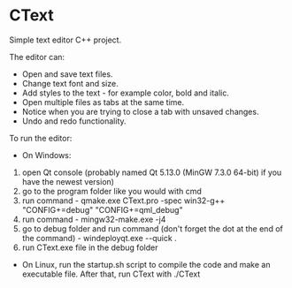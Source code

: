 # CText
Simple text editor C++ project.

The editor can:

 - Open and save text files.
 - Change text font and size.
 - Add styles to the text - for example color, bold and italic.
 - Open multiple files as tabs at the same time.
 - Notice when you are trying to close a tab with unsaved changes.
 - Undo and redo functionality.
 
To run the editor:

 - On Windows: 
1) open Qt console (probably named Qt 5.13.0 (MinGW 7.3.0 64-bit) if you have the newest version)
2) go to the program folder like you would with cmd
3) run command - qmake.exe CText.pro -spec win32-g++ "CONFIG+=debug" "CONFIG+=qml_debug"
4) run command - mingw32-make.exe -j4
5) go to debug folder and run command (don't forget the dot at the end of the command) - windeployqt.exe --quick .
 6) run CText.exe file in the debug folder
 
 - On Linux, run the startup.sh script to compile the code and make an executable file. After that, run CText with ./CText

